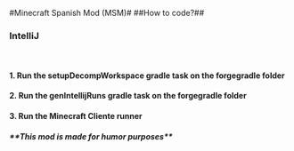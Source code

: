 #Minecraft Spanish Mod (MSM)#
##How to code?##
<h3>IntelliJ</h3>
<br>
<h4>1. Run the setupDecompWorkspace gradle task on the forgegradle folder</h4>
<h4>2. Run the genIntellijRuns gradle task on the forgegradle folder</h4>
<h4>3. Run the Minecraft Cliente runner</h4>

<h5>**This mod is made for humor purposes**</h5>

